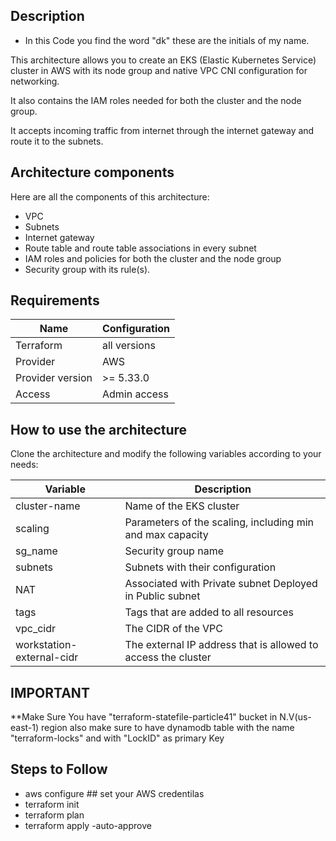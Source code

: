 ## Description

- In this Code you find the word "dk" these are the initials of my name.

This architecture allows you to create an EKS (Elastic Kubernetes Service) cluster in AWS with its node group and native VPC CNI configuration for networking.

It also contains the IAM roles needed for both the cluster and the node group.

It accepts incoming traffic from internet through the internet gateway and route it to the subnets.

## Architecture components

Here are all the components of this architecture:
- VPC
- Subnets
- Internet gateway
- Route table and route table associations in every subnet
- IAM roles and policies for both the cluster and the node group
- Security group with its rule(s).

## Requirements

| Name | Configuration |
| --- | --- |
| Terraform | all versions |
| Provider | AWS |
| Provider version | >= 5.33.0 |
| Access | Admin access |

## How to use the architecture

Clone the architecture and modify the following variables according to your needs:

| Variable | Description |
| --- | --- |
| cluster-name | Name of the EKS cluster |
| scaling | Parameters of the scaling, including min and max capacity |
| sg_name | Security group name |
| subnets | Subnets with their configuration |
| NAT | Associated with Private subnet Deployed in Public subnet |
| tags | Tags that are added to all resources |
| vpc_cidr | The CIDR of the VPC |
| workstation-external-cidr | The external IP address that is allowed to access the cluster |

## IMPORTANT ##
**Make Sure You have "terraform-statefile-particle41" bucket in N.V(us-east-1) region also make sure to have dynamodb table with the name "terraform-locks" and with "LockID" as primary Key

## Steps to Follow


- aws configure            ## set your AWS credentilas 
- terraform init
- terraform plan
- terraform apply -auto-approve